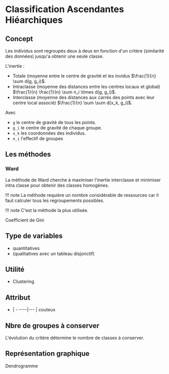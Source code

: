# Classification Ascendantes Hiéarchiques

## Concept

Les individus sont regroupés deux à deux en fonction d'un critère (similarité des données) jusqu'a obtenir une seule classe.

L'inertie :

* Totale (moyenne entre le centre de gravité et les invidus $\frac{1}{n} \sum d(g, g_i)$.
* Intraclasse (moyenne des distances entre les centres locaux et global) $\frac{1}{n} \frac{1}{n} \sum n_i \times d(g, g_i)$.
* Interclasse (moyenne des distances aux carrés des points avec leur centre local associé) $\frac{1}{n} \sum \sum d(x_k, g_i)$.

Avec 

* `g` le centre de gravité de tous les points.
* `g_i` le centre de gravité de chaque groupe.
* `x_k` les coordonnées des individus.
* `n_i` l'effectif de groupes

## Les méthodes

### Ward 

La méthode de Ward cherche à maximiser l'inertie interclasse et minimiser intra classe pour obtenir des classes homogènes.




!!! note 
	La méthode requière un nombre considérable de ressources car il faut calculer tous les regroupements possibles.

!!! note 
	C'est la méthode la plus utilisée.



Coefficient de Gini

## Type de variables

* quantitatives
* (qualitatives avec un tableau disjonctif)

## Utilité

* Clustering

## Attribut

+ 	| -
----|---
	| couteux

## Nbre de groupes à conserver 

L'évolution du critère détermine le nombre de classes à conserver. 

## Représentation graphique

Dendrogramme
